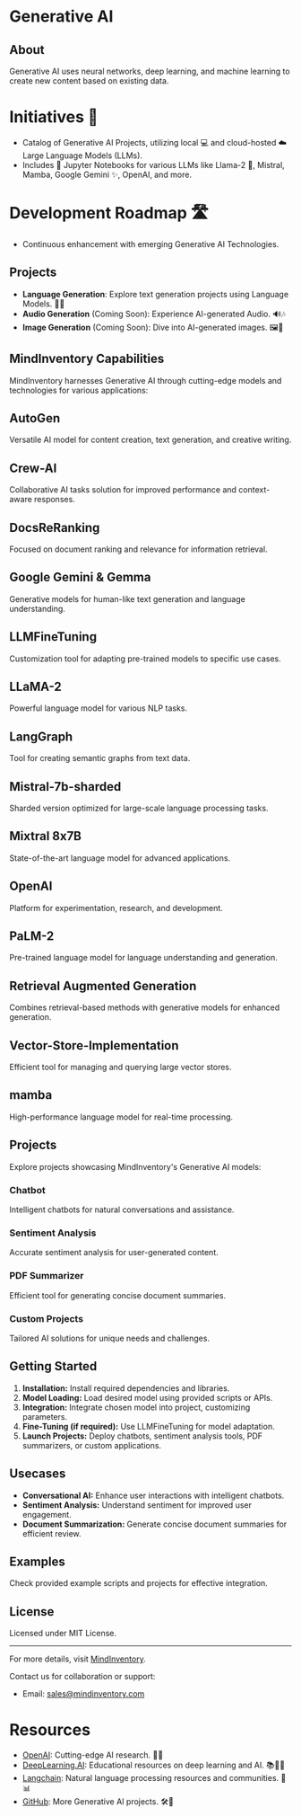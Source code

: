 # Generative AI

## About

Generative AI uses neural networks, deep learning, and machine learning to create new content based on existing data.

# Initiatives 🚀 

- Catalog of Generative AI Projects, utilizing local 💻 and cloud-hosted ☁️ Large Language Models (LLMs).
- Includes 🐍 Jupyter Notebooks for various LLMs like Llama-2 🦙, Mistral, Mamba, Google Gemini ✨, OpenAI, and more.

# Development Roadmap 🛣️

- Continuous enhancement with emerging Generative AI Technologies.

## Projects

- **Language Generation**: Explore text generation projects using Language Models. 📝🤖
- **Audio Generation** (Coming Soon): Experience AI-generated Audio. 🔊🎶
- **Image Generation** (Coming Soon): Dive into AI-generated images. 🖼️🌌

## MindInventory Capabilities

MindInventory harnesses Generative AI through cutting-edge models and technologies for various applications:

## AutoGen

Versatile AI model for content creation, text generation, and creative writing.

## Crew-AI

Collaborative AI tasks solution for improved performance and context-aware responses.

## DocsReRanking

Focused on document ranking and relevance for information retrieval.

## Google Gemini & Gemma

Generative models for human-like text generation and language understanding.

## LLMFineTuning

Customization tool for adapting pre-trained models to specific use cases.

## LLaMA-2

Powerful language model for various NLP tasks.

## LangGraph

Tool for creating semantic graphs from text data.

## Mistral-7b-sharded

Sharded version optimized for large-scale language processing tasks.

## Mixtral 8x7B

State-of-the-art language model for advanced applications.

## OpenAI

Platform for experimentation, research, and development.

## PaLM-2

Pre-trained language model for language understanding and generation.

## Retrieval Augmented Generation

Combines retrieval-based methods with generative models for enhanced generation.

## Vector-Store-Implementation

Efficient tool for managing and querying large vector stores.

## mamba

High-performance language model for real-time processing.

## Projects

Explore projects showcasing MindInventory's Generative AI models:

### Chatbot

Intelligent chatbots for natural conversations and assistance.

### Sentiment Analysis

Accurate sentiment analysis for user-generated content.

### PDF Summarizer

Efficient tool for generating concise document summaries.

### Custom Projects

Tailored AI solutions for unique needs and challenges.

## Getting Started

1. **Installation:** Install required dependencies and libraries.
2. **Model Loading:** Load desired model using provided scripts or APIs.
3. **Integration:** Integrate chosen model into project, customizing parameters.
4. **Fine-Tuning (if required):** Use LLMFineTuning for model adaptation.
5. **Launch Projects:** Deploy chatbots, sentiment analysis tools, PDF summarizers, or custom applications.

## Usecases

- **Conversational AI:** Enhance user interactions with intelligent chatbots.
- **Sentiment Analysis:** Understand sentiment for improved user engagement.
- **Document Summarization:** Generate concise document summaries for efficient review.

## Examples

Check provided example scripts and projects for effective integration.

## License

Licensed under MIT License.

---

For more details, visit [MindInventory](https://www.mindinventory.com/).

Contact us for collaboration or support:

- Email: [sales@mindinventory.com](mailto:sales@mindinventory.com)

# Resources

- [OpenAI](https://openai.com): Cutting-edge AI research. 🧠🔬
- [DeepLearning.AI](https://www.deeplearning.ai): Educational resources on deep learning and AI. 📚👩‍💻
- [Langchain](https://langchain.org): Natural language processing resources and communities. 🔗📊
- [GitHub](https://github.com): More Generative AI projects. 🛠️📂
